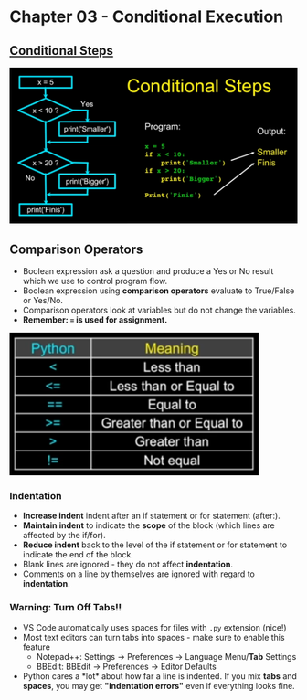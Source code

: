 # Chapter 03 - Conditional Execution

## [Conditional Steps](./py4e/conditionals.py)

![Conditional Steps](../assets/conditional-steps.png)

## Comparison Operators

- Boolean expression ask a question and produce a Yes or No result which we use to control program flow.
- Boolean expression using **comparison operators** evaluate to True/False or Yes/No.
- Comparison operators look at variables but do not change the variables.
- **Remember: `=` is used for assignment.**

![Comparison Operators](../assets/comarison-operators.png)

### Indentation

- **Increase indent** indent after an if statement or for statement (after:).
- **Maintain indent** to indicate the **scope** of the block (which lines are affected by the if/for).
- **Reduce indent** back to the level of the if statement or for statement to indicate the end of the block.
- Blank lines are ignored - they do not affect **indentation**.
- Comments on a line by themselves are ignored with regard to **indentation**.

### Warning: Turn Off Tabs!!

- VS Code automatically uses spaces for files with `.py` extension (nice!)
- Most text editors can turn tabs into spaces - make sure to enable this feature
    - Notepad++: Settings -> Preferences  -> Language Menu/**Tab** Settings
    - BBEdit: BBEdit -> Preferences -> Editor Defaults
- Python cares a \*lot\* about how far a line is indented. If you mix **tabs** and **spaces**, you may get **"indentation errors"** even if everything looks fine.